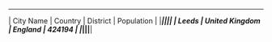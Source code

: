  ____________________________________________________ 
| City Name |        Country | District | Population |
|___________|________________|__________|____________|
|     Leeds | United Kingdom |  England |     424194 |
|___________|________________|__________|____________|